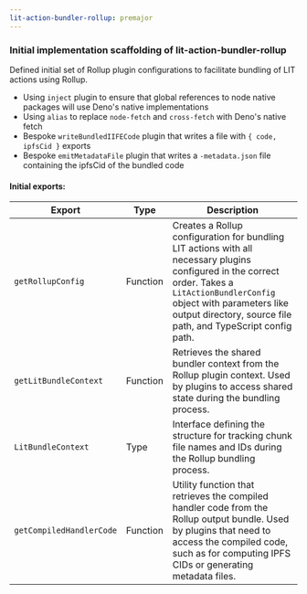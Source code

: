 ```yaml
---
lit-action-bundler-rollup: premajor
---
```


### Initial implementation scaffolding of lit-action-bundler-rollup

Defined initial set of Rollup plugin configurations to facilitate bundling of LIT actions using Rollup.

- Using `inject` plugin to ensure that global references to node native packages will use Deno's native implementations
- Using `alias` to replace `node-fetch` and `cross-fetch` with Deno's native fetch
- Bespoke `writeBundledIIFECode` plugin that writes a file with `{ code, ipfsCid }` exports
- Bespoke `emitMetadataFile` plugin that writes a `-metadata.json` file containing the ipfsCid of the bundled code

#### Initial exports:

| Export                   | Type     | Description                                                                                                                                                                                                                                      |
| ------------------------ | -------- | ------------------------------------------------------------------------------------------------------------------------------------------------------------------------------------------------------------------------------------------------ |
| `getRollupConfig`        | Function | Creates a Rollup configuration for bundling LIT actions with all necessary plugins configured in the correct order. Takes a `LitActionBundlerConfig` object with parameters like output directory, source file path, and TypeScript config path. |
| `getLitBundleContext`    | Function | Retrieves the shared bundler context from the Rollup plugin context. Used by plugins to access shared state during the bundling process.                                                                                                         |
| `LitBundleContext`       | Type     | Interface defining the structure for tracking chunk file names and IDs during the Rollup bundling process.                                                                                                                                       |
| `getCompiledHandlerCode` | Function | Utility function that retrieves the compiled handler code from the Rollup output bundle. Used by plugins that need to access the compiled code, such as for computing IPFS CIDs or generating metadata files.                                    |

